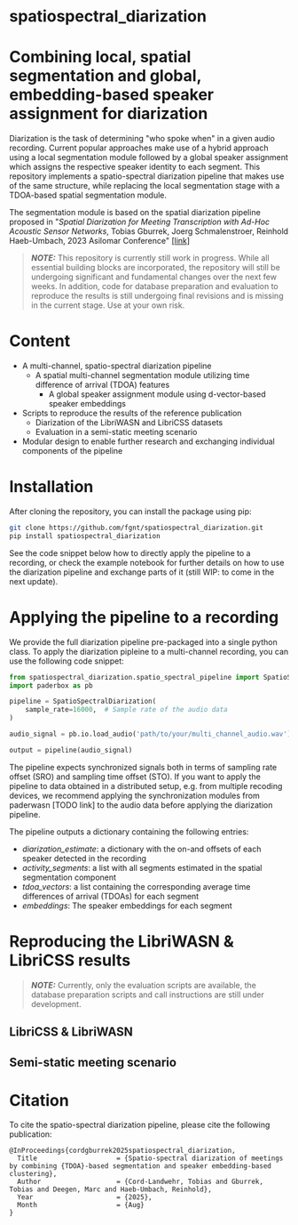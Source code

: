 # spatiospectral_diarization

# Combining local, spatial segmentation and global, embedding-based speaker assignment for diarization
Diarization is the task of determining "who spoke when" in a given audio recording.
Current popular approaches make use of a hybrid approach using a 
local segmentation module followed by a global speaker assignment which assigns the 
respective speaker identity to each segment. 
This repository implements a spatio-spectral diarization pipeline that makes use of the same 
structure, while replacing the local segmentation stage with a TDOA-based spatial 
segmentation module.
 
The segmentation module is based on the spatial diarization pipeline proposed in
"_Spatial Diarization for Meeting Transcription with Ad-Hoc Acoustic Sensor Networks_, Tobias Gburrek, 
Joerg Schmalenstroer, Reinhold Haeb-Umbach, 2023 Asilomar Conference" [[link]](https://arxiv.org/abs/2311.15597)


> **_NOTE:_**
This repository is currently still work in progress. While all essential building blocks are incorporated, 
the repository will still be undergoing significant and fundamental changes over the next few weeks.
In addition, code for database preparation and evaluation to reproduce the results is still undergoing final 
revisions and is missing in the current stage.
Use at your own risk.

# Content
- A multi-channel, spatio-spectral diarization pipeline
  - A spatial multi-channel segmentation module utilizing time difference of arrival (TDOA) features
    - A global speaker assignment module using d-vector-based speaker embeddings
- Scripts to reproduce the results of the reference publication
  - Diarization of the LibriWASN and LibriCSS datasets
  - Evaluation in a semi-static meeting scenario 
- Modular design to enable further research and exchanging individual 
components of the pipeline

# Installation
After cloning the repository, you can install the package using pip:
```bash
git clone https://github.com/fgnt/spatiospectral_diarization.git
pip install spatiospectral_diarization
```

<!-- In the future, a direct installation from PyPI will be available as well.-->

See the code snippet below how to directly apply the pipeline to a recording, 
or check the example notebook for further details on how to use the diarization pipeline and exchange parts of it 
(still WIP: to come in the next update).

# Applying the pipeline to a recording
We provide the full diarization pipeline pre-packaged into a single python class.
To apply the diarization pipleine to a multi-channel recording, you can use the following code snippet:

```python
from spatiospectral_diarization.spatio_spectral_pipeline import SpatioSpectralDiarization
import paderbox as pb

pipeline = SpatioSpectralDiarization(
    sample_rate=16000,  # Sample rate of the audio data
)

audio_signal = pb.io.load_audio('path/to/your/multi_channel_audio.wav')

output = pipeline(audio_signal)
```
The pipeline expects synchronized signals both in terms of sampling rate offset (SRO)
and sampling time offset (STO). If you want to apply the pipeline to data obtained in a distributed
setup, e.g. from multiple recoding devices, we recommend applying the synchronization modules from
paderwasn [TODO link]  to the audio data before applying the diarization pipeline.

The pipeline outputs a dictionary containing the following entries:
- _diarization_estimate_: a dictionary with the on-and offsets of each speaker detected in the recording
- _activity_segments_: a list with all segments estimated in the spatial segmentation component
- _tdoa_vectors_: a list containing the corresponding average time differences of arrival (TDOAs) for each segment
- _embeddings_: The speaker embeddings for each segment 


# Reproducing the LibriWASN & LibriCSS results
> **_NOTE:_** Currently, only the evaluation scripts are available, the database preparation scripts and call instructions
> are still under development.

## LibriCSS & LibriWASN

## Semi-static meeting scenario


# Citation
To cite the spatio-spectral diarization pipeline, please cite the following publication:

```
@InProceedings{cordgburrek2025spatiospectral_diarization,
  Title                    = {Spatio-spectral diarization of meetings by combining {TDOA}-based segmentation and speaker embedding-based clustering},
  Author                   = {Cord-Landwehr, Tobias and Gburrek, Tobias and Deegen, Marc and Haeb-Umbach, Reinhold},
  Year                     = {2025},
  Month                    = {Aug}
}
```
